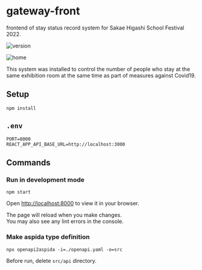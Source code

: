 # gateway-front

frontend of stay status record system for Sakae Higashi School Festival 2022.

![version](https://img.shields.io/github/package-json/v/newt239/gateway-front?style=flat)

![home](https://user-images.githubusercontent.com/51036153/183643434-916e78bb-fabe-471b-88b8-f6d1ddfe5c5d.png)

This system was installed to  control the number of people who stay at the same exhibition room at the same time as part of measures against Covid19.

## Setup

```
npm install
```

## `.env`

```
PORT=8000
REACT_APP_API_BASE_URL=http://localhost:3000
```

## Commands

### Run in development mode

```
npm start
```

Open [http://localhost:8000](http://localhost:8000) to view it in your browser.

The page will reload when you make changes.\
You may also see any lint errors in the console.

### Make aspida type definition

```
npx openapi2aspida -i=./openapi.yaml -o=src
```

Before run, delete `src/api` directory.